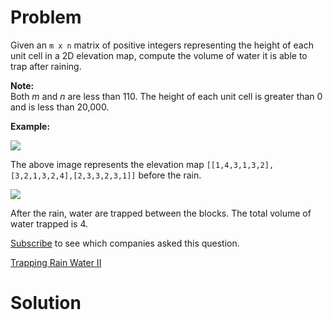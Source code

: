 
# Problem

Given an `m x n` matrix of positive integers representing the height of each
unit cell in a 2D elevation map, compute the volume of water it is able to
trap after raining.

**Note:**  
Both _m_ and _n_ are less than 110. The height of each unit cell is greater
than 0 and is less than 20,000.

**Example:**

![](https://leetcode.com/static/images/problemset/rainwater_empty.png)

The above image represents the elevation map
`[[1,4,3,1,3,2],[3,2,1,3,2,4],[2,3,3,2,3,1]]` before the rain.

![](https://leetcode.com/static/images/problemset/rainwater_fill.png)

After the rain, water are trapped between the blocks. The total volume of
water trapped is 4.

[Subscribe](/subscribe/) to see which companies asked this question.



[Trapping Rain Water II](https://leetcode.com/problems/trapping-rain-water-ii)

# Solution



